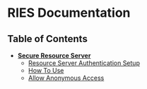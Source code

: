 # RIES Documentation 

## Table of Contents
* [**Secure Resource Server**](SecureResourceServerSetup.md)
  * [Resource Server Authentication Setup](SecureResourceServerSetup.md#resource-server-authentication-setup)
  * [How To Use](SecureResourceServerSetup.md#how-to-use)
  * [Allow Anonymous Access](SecureResourceServerSetup.md#allow-anonymous-access)